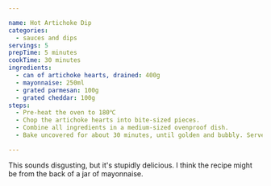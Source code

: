 ```yaml
---

name: Hot Artichoke Dip
categories:
  - sauces and dips
servings: 5
prepTime: 5 minutes
cookTime: 30 minutes
ingredients:
  - can of artichoke hearts, drained: 400g
  - mayonnaise: 250ml
  - grated parmesan: 100g
  - grated cheddar: 100g
steps:
  - Pre-heat the oven to 180℃
  - Chop the artichoke hearts into bite-sized pieces.
  - Combine all ingredients in a medium-sized ovenproof dish.
  - Bake uncovered for about 30 minutes, until golden and bubbly. Serve with some fresh white bread or other dippables.

---
```


This sounds disgusting, but it's stupidly delicious. I think the recipe might be from the back of a jar of mayonnaise.
